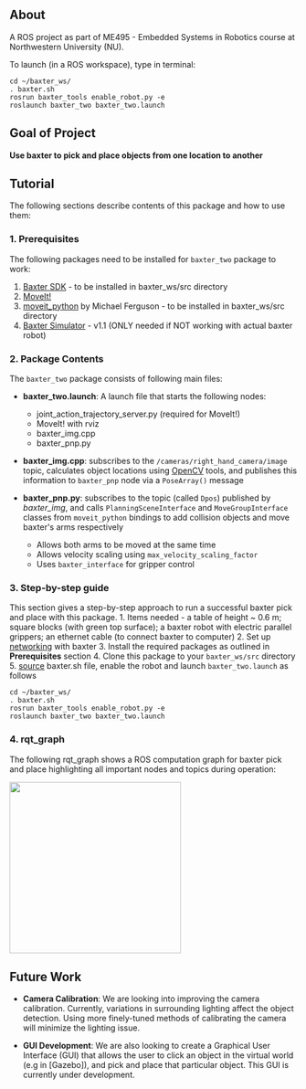## About ##

A ROS project as part of ME495 - Embedded Systems in Robotics course at Northwestern University (NU). 

To launch (in a ROS workspace), type in terminal:
```
cd ~/baxter_ws/
. baxter.sh
rosrun baxter_tools enable_robot.py -e
roslaunch baxter_two baxter_two.launch
```

## Goal of Project ##

**Use baxter to pick and place objects from one location to another**

## Tutorial ##

The following sections describe contents of this package and how to use them:

### 1. Prerequisites ###

The following packages need to be installed for `baxter_two` package to work: 

1. [Baxter SDK] - to be installed in baxter_ws/src directory
2. [MoveIt!]
3. [moveit_python] by Michael Ferguson - to be installed in baxter_ws/src directory
4. [Baxter Simulator] - v1.1 (ONLY needed if NOT working with actual baxter robot)

### 2. Package Contents ###

The `baxter_two` package consists of following main files:

* **baxter_two.launch**: A launch file that starts the following nodes:
	* joint_action_trajectory_server.py (required for MoveIt!)
	* MoveIt! with rviz
	* baxter_img.cpp
	* baxter_pnp.py

* **baxter_img.cpp**: subscribes to the `/cameras/right_hand_camera/image` topic, calculates object locations using [OpenCV] tools, and publishes this information to `baxter_pnp` node via a `PoseArray()` message

* **baxter_pnp.py**: subscribes to the topic (called `Dpos`) published by *baxter_img*, and calls `PlanningSceneInterface` and `MoveGroupInterface` classes from `moveit_python` bindings to add collision objects and move baxter's arms respectively
	* Allows both arms to be moved at the same time
	* Allows velocity scaling using `max_velocity_scaling_factor`
	* Uses `baxter_interface` for gripper control

### 3. Step-by-step guide ###

This section gives a step-by-step approach to run a successful baxter pick and place with this package. 
	1. Items needed - a table of height ~ 0.6 m; square blocks (with green top surface); a baxter robot with electric parallel grippers; an ethernet cable (to connect baxter to computer)
	2. Set up [networking] with baxter
	3. Install the required packages as outlined in **Prerequisites** section
	4. Clone this package to your `baxter_ws/src` directory
	5. [source] baxter.sh file, enable the robot and launch `baxter_two.launch` as follows
	
```
cd ~/baxter_ws/
. baxter.sh
rosrun baxter_tools enable_robot.py -e
roslaunch baxter_two baxter_two.launch
```

### 4. rqt_graph ###

The following rqt_graph shows a ROS computation graph for baxter pick and place highlighting all important nodes and topics during operation:

<img src="" align="middle" width="300">

## Future Work ##

* **Camera Calibration**: We are looking into improving the camera calibration. Currently, variations in surrounding lighting affect the object detection. Using more finely-tuned methods of calibrating the camera will minimize the lighting issue. 

* **GUI Development**: We are also looking to create a Graphical User Interface (GUI) that allows the user to click an object in the virtual world (e.g in [Gazebo]), and pick and place that particular object. This GUI is currently under development.

[Baxter SDK]: http://sdk.rethinkrobotics.com/wiki/Workstation_Setup
[MoveIt!]: http://moveit.ros.org/install/
[moveit_python]: https://github.com/mikeferguson/moveit_python
[Baxter Simulator]: http://sdk.rethinkrobotics.com/wiki/Simulator_Installation
[OpenCV]: http://opencv.org/
[networking]: http://sdk.rethinkrobotics.com/wiki/Networking
[source]: http://sdk.rethinkrobotics.com/wiki/Workstation_Setup
